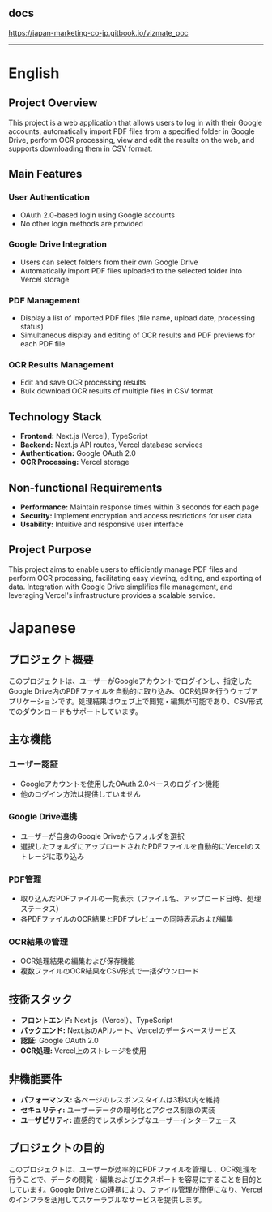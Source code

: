 ## docs
https://japan-marketing-co-jp.gitbook.io/vizmate_poc

---

# English

## Project Overview

This project is a web application that allows users to log in with their Google accounts, automatically import PDF files from a specified folder in Google Drive, perform OCR processing, view and edit the results on the web, and supports downloading them in CSV format.

## Main Features

### User Authentication
- OAuth 2.0-based login using Google accounts
- No other login methods are provided

### Google Drive Integration
- Users can select folders from their own Google Drive
- Automatically import PDF files uploaded to the selected folder into Vercel storage

### PDF Management
- Display a list of imported PDF files (file name, upload date, processing status)
- Simultaneous display and editing of OCR results and PDF previews for each PDF file

### OCR Results Management
- Edit and save OCR processing results
- Bulk download OCR results of multiple files in CSV format

## Technology Stack

- **Frontend:** Next.js (Vercel), TypeScript
- **Backend:** Next.js API routes, Vercel database services
- **Authentication:** Google OAuth 2.0
- **OCR Processing:** Vercel storage

## Non-functional Requirements

- **Performance:** Maintain response times within 3 seconds for each page
- **Security:** Implement encryption and access restrictions for user data
- **Usability:** Intuitive and responsive user interface

## Project Purpose

This project aims to enable users to efficiently manage PDF files and perform OCR processing, facilitating easy viewing, editing, and exporting of data. Integration with Google Drive simplifies file management, and leveraging Vercel's infrastructure provides a scalable service.


# Japanese
## プロジェクト概要

このプロジェクトは、ユーザーがGoogleアカウントでログインし、指定したGoogle Drive内のPDFファイルを自動的に取り込み、OCR処理を行うウェブアプリケーションです。処理結果はウェブ上で閲覧・編集が可能であり、CSV形式でのダウンロードもサポートしています。

## 主な機能

### ユーザー認証
- Googleアカウントを使用したOAuth 2.0ベースのログイン機能
- 他のログイン方法は提供していません

### Google Drive連携
- ユーザーが自身のGoogle Driveからフォルダを選択
- 選択したフォルダにアップロードされたPDFファイルを自動的にVercelのストレージに取り込み

### PDF管理
- 取り込んだPDFファイルの一覧表示（ファイル名、アップロード日時、処理ステータス）
- 各PDFファイルのOCR結果とPDFプレビューの同時表示および編集

### OCR結果の管理
- OCR処理結果の編集および保存機能
- 複数ファイルのOCR結果をCSV形式で一括ダウンロード

## 技術スタック

- **フロントエンド:** Next.js（Vercel）、TypeScript
- **バックエンド:** Next.jsのAPIルート、Vercelのデータベースサービス
- **認証:** Google OAuth 2.0
- **OCR処理:** Vercel上のストレージを使用

## 非機能要件

- **パフォーマンス:** 各ページのレスポンスタイムは3秒以内を維持
- **セキュリティ:** ユーザーデータの暗号化とアクセス制限の実装
- **ユーザビリティ:** 直感的でレスポンシブなユーザーインターフェース

## プロジェクトの目的

このプロジェクトは、ユーザーが効率的にPDFファイルを管理し、OCR処理を行うことで、データの閲覧・編集およびエクスポートを容易にすることを目的としています。Google Driveとの連携により、ファイル管理が簡便になり、Vercelのインフラを活用してスケーラブルなサービスを提供します。
